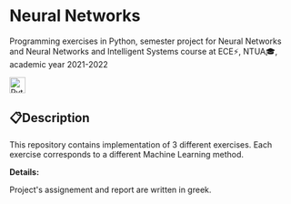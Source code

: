 #  <b>Neural Networks</b>

Programming exercises in Python, semester project for Neural Networks and Neural Networks and Intelligent Systems course at ECE⚡, NTUA🎓, academic year 2021-2022

<img alt="Python" src = "https://img.shields.io/badge/Python-1136AA?style=for-the-badge&logo=python&logoColor=white" height="28">

## 📋**Description**

This repository contains implementation of 3 different exercises.
Each exercise corresponds to a different Machine Learning method.

**Details:**





Project's assignement and report are written in greek.















